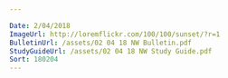 ```yaml
---

Date: 2/04/2018
ImageUrl: http://loremflickr.com/100/100/sunset/?r=1
BulletinUrl: /assets/02 04 18 NW Bulletin.pdf
StudyGuideUrl: /assets/02 04 18 NW Study Guide.pdf
Sort: 180204
---
```

	
